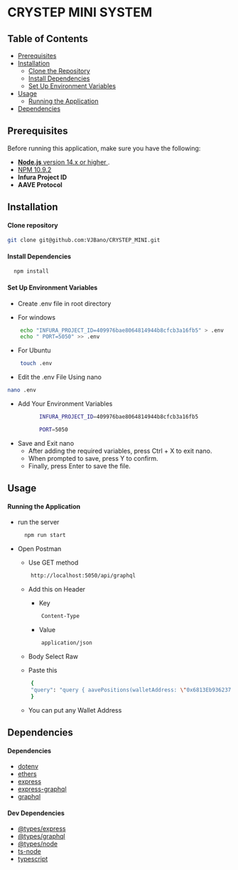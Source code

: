 # CRYSTEP MINI SYSTEM

## Table of Contents

- [Prerequisites](#prerequisites)
- [Installation](#installation)
  - [Clone the Repository](#1-clone-the-repository)
  - [Install Dependencies](#2-install-dependencies)
  - [Set Up Environment Variables](#3-set-up-environment-variables)
- [Usage](#usage)
  - [Running the Application](#running-the-application)
- [Dependencies](#dependencies)

## Prerequisites

Before running this application, make sure you have the following:

- [**Node.js** version 14.x or higher ](https://nodejs.org/en/aboutprevious-releases).
- [NPM 10.9.2](https://github.com/nodejs/node/releases/tag/v22.13.0)
- **Infura Project ID**
- **AAVE Protocol**

## Installation

#### Clone repository

```bash
git clone git@github.com:VJBano/CRYSTEP_MINI.git
```

#### Install Dependencies

```bash
  npm install
```

#### Set Up Environment Variables

- Create .env file in root directory

- For windows

```bash
    echo "INFURA_PROJECT_ID=409976bae8064814944b8cfcb3a16fb5" > .env
    echo " PORT=5050" >> .env

```

- For Ubuntu

```bash
    touch .env
```

- Edit the .env File Using nano

```bash
nano .env
```

- Add Your Environment Variables

```bash
          INFURA_PROJECT_ID=409976bae8064814944b8cfcb3a16fb5

          PORT=5050

```

- Save and Exit nano
  - After adding the required variables, press Ctrl + X to exit nano.
  - When prompted to save, press Y to confirm.
  - Finally, press Enter to save the file.

## Usage

#### Running the Application

- run the server

  ```bash
    npm run start

  ```

- Open Postman

  - Use GET method

  ```bash
      http://localhost:5050/api/graphql

  ```

  - Add this on Header

    - Key

    ```bash
        Content-Type
    ```

    - Value

    ```bash
        application/json
    ```

  - Body Select Raw
  - Paste this

  ```bash
      {
      "query": "query { aavePositions(walletAddress: \"0x6813Eb9362372EEF6200f3b1dbC3f819671cBA69\") { collateral_positions { asset amount } borrowing_positions { asset amount } } }"
      }
  ```

  - You can put any Wallet Address

## Dependencies

#### Dependencies

- [dotenv](https://www.npmjs.com/package/dotenv)
- [ethers](https://www.npmjs.com/package/ethers)
- [express](https://www.npmjs.com/package/express)
- [express-graphql](https://www.npmjs.com/package/express-graphql)
- [graphql](https://www.npmjs.com/package/graphql)

#### Dev Dependencies

- [@types/express](https://www.npmjs.com/package/@types/express)
- [@types/graphql](https://www.npmjs.com/package/@types/graphql)
- [@types/node](https://www.npmjs.com/package/@types/node)
- [ts-node](https://www.npmjs.com/package/ts-node)
- [typescript](https://www.npmjs.com/package/typescript)
